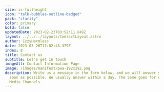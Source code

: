 ```yaml
---
size: is-fullheight
icon: "talk-bubbles-outline-badged"
pack: "clarity"
color: primary
bold: false
updatedDate: 2023-02-23T03:52:11.849Z
layout: ../../../layouts/ContactLayout.astro
author: EzzyHarmless
date: 2023-05-26T17:02:43.379Z
index: 8
title: Contact us
subtitle: Let's get in touch
imageAlt: Contact Information Page
image: /images/manifest/pwa-192x192.png
description: W﻿rite us a message in the form below, and we will answer you as
  soon as possible. We usually answer within a day. The Same goes for our Social
  Media Channels.
---
```

 ﻿